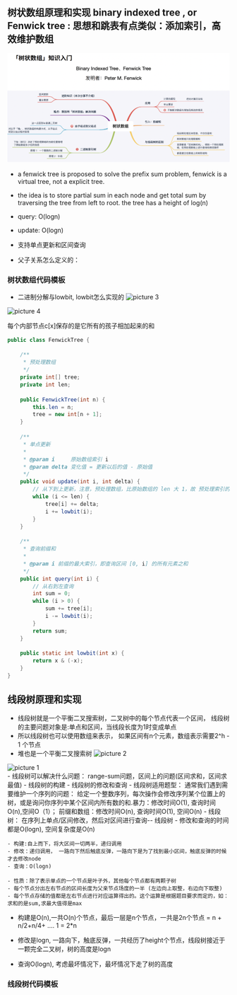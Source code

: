 树状数组原理和实现 binary indexed tree , or Fenwick tree : 思想和跳表有点类似：添加索引，高效维护数组
-

![20211011223354](https://raw.githubusercontent.com/corykingsf/hack-system-design-pixel/main/algorithm/20211011223354.png)

- a fenwick tree is proposed to solve the prefix sum problem,  fenwick is a virtual tree, not a explicit tree.
- the idea is to store partial sum in each node and get total sum by traversing the tree from left to root. the tree has a height of log(n)
- query: O(logn)
- update: O(logn)
- 支持单点更新和区间查询

- 父子关系怎么定义的： 

### 树状数组代码模板

- 二进制分解与lowbit, lowbit怎么实现的
![picture 3](https://i.loli.net/2021/10/12/SpzDrVxvAZ5yQUe.png)  


![picture 4](https://i.loli.net/2021/10/12/tv5jWqgNQmpZwE8.png)  

每个内部节点c[x]保存的是它所有的孩子相加起来的和


```java
public class FenwickTree {

    /**
     * 预处理数组
     */
    private int[] tree;
    private int len;

    public FenwickTree(int n) {
        this.len = n;
        tree = new int[n + 1];
    }

    /**
     * 单点更新
     *
     * @param i     原始数组索引 i
     * @param delta 变化值 = 更新以后的值 - 原始值
     */
    public void update(int i, int delta) {
        // 从下到上更新，注意，预处理数组，比原始数组的 len 大 1，故 预处理索引的最大值为 len
        while (i <= len) {
            tree[i] += delta;
            i += lowbit(i);
        }
    }

    /**
     * 查询前缀和
     *
     * @param i 前缀的最大索引，即查询区间 [0, i] 的所有元素之和
     */
    public int query(int i) {
        // 从右到左查询
        int sum = 0;
        while (i > 0) {
            sum += tree[i];
            i -= lowbit(i);
        }
        return sum;
    }

    public static int lowbit(int x) {
        return x & (-x);
    }
}

```


线段树原理和实现
-

- 线段树就是一个平衡二叉搜索树，二叉树中的每个节点代表一个区间， 线段树的主要问题对象是:单点和区间，当线段长度为1时变成单点
- 所以线段树也可以使用数组来表示， 如果区间有n个元素，数组表示需要2^h - 1 个节点
- 堆也是一个平衡二叉搜索树
  ![picture 2](https://i.loli.net/2021/10/12/rTFxn1b9wIi4KB2.png)  

![picture 1](https://i.loli.net/2021/10/11/N6hY9AHukVtbSUq.png)  
    - 线段树可以解决什么问题： range-sum问题，区间上的问题(区间求和，区间求最值)
    - 线段树的构建
    - 线段树的修改和查询
    - 线段树适用题型： 通常我们遇到需要维护一个序列的问题： 给定一个整数序列，每次操作会修改序列某个位置上的树，或是询问你序列中某个区间内所有数的和.暴力：修改时间O(1), 查询时间O(n),空间O（1）；  前缀和数组：修改时间O(n), 查询时间O(1), 空间O(n)
    - 线段树： 在序列上单点/区间修改，然后对区间进行查询-- 线段树
      - 修改和查询的时间都是O(logn), 空间复杂度是O(n)

    - 构建:自上而下，将大区间一切两半，递归调用
    - 修改：递归调用， 一路向下然后触底反弹，一路向下是为了找到最小区间，触底反弹的时候才去修改node
    - 查询：O(logn)

    - 性质：除了表示单点的一个节点是叶子外，其他每个节点都有两颗子树
    - 每个节点分出左右节点的区间长度为父亲节点场度的一半 (左边向上取整，右边向下取整)
    - 每个节点存储的值都是左右节点进行对应运算得出的。这个运算是根据题目要求而定的，如：求和的是sum,求最大值得是max

- 构建是O(n),一共O(n)个节点，最后一层是n个节点，一共是2n个节点 = n + n/2+n/4+ .... 1 = 2*n

- 修改是logn, 一路向下，触底反弹，一共经历了height个节点，线段树接近于一颗完全二叉树，树的高度是logn
- 查询O(logn), 考虑最坏情况下，最坏情况下走了树的高度



### 线段树代码模板